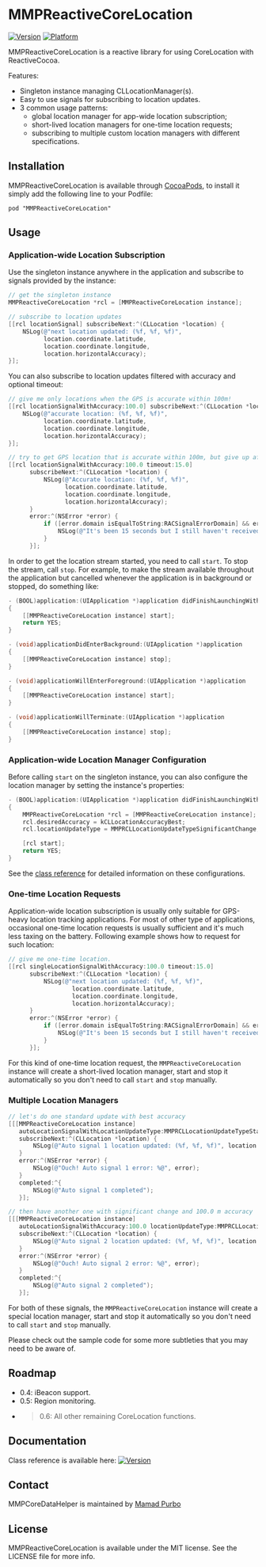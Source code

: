 # MMPReactiveCoreLocation

[![Version](http://cocoapod-badges.herokuapp.com/v/MMPReactiveCoreLocation/badge.png)](http://cocoadocs.org/docsets/MMPReactiveCoreLocation)
[![Platform](http://cocoapod-badges.herokuapp.com/p/MMPReactiveCoreLocation/badge.png)](http://cocoadocs.org/docsets/MMPReactiveCoreLocation)

MMPReactiveCoreLocation is a reactive library for using CoreLocation with ReactiveCocoa. 

Features:
* Singleton instance managing CLLocationManager(s). 
* Easy to use signals for subscribing to location updates.
* 3 common usage patterns: 
    - global location manager for app-wide location subscription; 
    - short-lived location managers for one-time location requests; 
    - subscribing to multiple custom location managers with different specifications.

## Installation

MMPReactiveCoreLocation is available through [CocoaPods](http://cocoapods.org), to install
it simply add the following line to your Podfile:

    pod "MMPReactiveCoreLocation"

## Usage

### Application-wide Location Subscription

Use the singleton instance anywhere in the application and subscribe to signals provided by the instance:
```objectivec
// get the singleton instance
MMPReactiveCoreLocation *rcl = [MMPReactiveCoreLocation instance];

// subscribe to location updates
[[rcl locationSignal] subscribeNext:^(CLLocation *location) {
    NSLog(@"next location updated: (%f, %f, %f)",
          location.coordinate.latitude,
          location.coordinate.longitude,
          location.horizontalAccuracy);
}];
```
You can also subscribe to location updates filtered with accuracy and optional timeout:
```objectivec
// give me only locations when the GPS is accurate within 100m!
[[rcl locationSignalWithAccuracy:100.0] subscribeNext:^(CLLocation *location) {
    NSLog(@"accurate location: (%f, %f, %f)",
          location.coordinate.latitude,
          location.coordinate.longitude,
          location.horizontalAccuracy);
}];

// try to get GPS location that is accurate within 100m, but give up after 15 seconds 
[[rcl locationSignalWithAccuracy:100.0 timeout:15.0]
      subscribeNext:^(CLLocation *location) {
          NSLog(@"Accurate location: (%f, %f, %f)",
                location.coordinate.latitude,
                location.coordinate.longitude,
                location.horizontalAccuracy);
      }
      error:^(NSError *error) {
          if ([error.domain isEqualToString:RACSignalErrorDomain] && error.code == RACSignalErrorTimedOut) {
              NSLog(@"It's been 15 seconds but I still haven't received accurate location.");
          }
      }];
```
In order to get the location stream started, you need to call `start`. To stop the stream, call `stop`. For example, to make the stream available
throughout the application but cancelled whenever the application is in background or stopped, do something like:
```objectivec
- (BOOL)application:(UIApplication *)application didFinishLaunchingWithOptions:(NSDictionary *)launchOptions
{
    [[MMPReactiveCoreLocation instance] start];    
    return YES;
}

- (void)applicationDidEnterBackground:(UIApplication *)application
{
    [[MMPReactiveCoreLocation instance] stop];
}

- (void)applicationWillEnterForeground:(UIApplication *)application
{
    [[MMPReactiveCoreLocation instance] start];
}

- (void)applicationWillTerminate:(UIApplication *)application
{
    [[MMPReactiveCoreLocation instance] stop];
}
```

### Application-wide Location Manager Configuration

Before calling `start` on the singleton instance, you can also configure the location manager by setting the instance's properties:
```objectivec
- (BOOL)application:(UIApplication *)application didFinishLaunchingWithOptions:(NSDictionary *)launchOptions
{
    MMPReactiveCoreLocation *rcl = [MMPReactiveCoreLocation instance];
    rcl.desiredAccuracy = kCLLocationAccuracyBest;
    rcl.locationUpdateType = MMPRCLLocationUpdateTypeSignificantChange; // only monitors significant change.

    [rcl start];
    return YES;
}
```
See the [class reference](http://cocoadocs.org/docsets/MMPReactiveCoreLocation) for detailed information on these configurations.

### One-time Location Requests

Application-wide location subscription is usually only suitable for GPS-heavy location tracking applications. For most of other type of applications, occasional one-time location requests is usually sufficient and it's much less taxing on the battery. Following example shows how to request for such location:

```objectivec
// give me one-time location.
[[rcl singleLocationSignalWithAccuracy:100.0 timeout:15.0]
      subscribeNext:^(CLLocation *location) {
          NSLog(@"next location updated: (%f, %f, %f)", 
                  location.coordinate.latitude, 
                  location.coordinate.longitude, 
                  location.horizontalAccuracy);
      }
      error:^(NSError *error) {
          if ([error.domain isEqualToString:RACSignalErrorDomain] && error.code == RACSignalErrorTimedOut) {
              NSLog(@"It's been 15 seconds but I still haven't received accurate location.");
          }
      }];
```

For this kind of one-time location request, the `MMPReactiveCoreLocation` instance will create a short-lived location manager, start and stop it automatically so you don't need to call `start` and `stop` manually.

### Multiple Location Managers

```objectivec
// let's do one standard update with best accuracy
[[[MMPReactiveCoreLocation instance]
   autoLocationSignalWithLocationUpdateType:MMPRCLLocationUpdateTypeStandard]
   subscribeNext:^(CLLocation *location) {
       NSLog(@"Auto signal 1 location updated: (%f, %f, %f)", location.coordinate.latitude, location.coordinate.longitude, location.horizontalAccuracy);
   }
   error:^(NSError *error) {
       NSLog(@"Ouch! Auto signal 1 error: %@", error);
   }
   completed:^{
       NSLog(@"Auto signal 1 completed");
   }];

// then have another one with significant change and 100.0 m accuracy 
[[[MMPReactiveCoreLocation instance]
   autoLocationSignalWithAccuracy:100.0 locationUpdateType:MMPRCLLocationUpdateTypeSignificantChange]
   subscribeNext:^(CLLocation *location) {
       NSLog(@"Auto signal 2 location updated: (%f, %f, %f)", location.coordinate.latitude, location.coordinate.longitude, location.horizontalAccuracy);
   }
   error:^(NSError *error) {
       NSLog(@"Ouch! Auto signal 2 error: %@", error);
   }
   completed:^{
       NSLog(@"Auto signal 2 completed");
   }];
```

For both of these signals, the `MMPReactiveCoreLocation` instance will create a special location manager, start and stop it automatically so you don't need to call `start` and `stop` manually.

Please check out the sample code for some more subtleties that you may need to be aware of.

## Roadmap

* 0.4: iBeacon support.
* 0.5: Region monitoring.
* >0.6: All other remaining CoreLocation functions.

## Documentation

Class reference is available here: [![Version](http://cocoapod-badges.herokuapp.com/v/MMPReactiveCoreLocation/badge.png)](http://cocoadocs.org/docsets/MMPReactiveCoreLocation)

## Contact

MMPCoreDataHelper is maintained by [Mamad Purbo](https://twitter.com/purubo)

## License

MMPReactiveCoreLocation is available under the MIT license. See the LICENSE file for more info.

